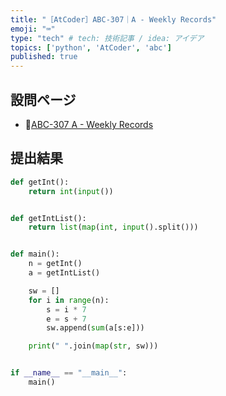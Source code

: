 ```yaml
---
title: "［AtCoder］ABC-307｜A - Weekly Records"
emoji: "⌨️"
type: "tech" # tech: 技術記事 / idea: アイデア
topics: ['python', 'AtCoder', 'abc']
published: true
---
```


## 設問ページ

- 🔗[ABC-307 A - Weekly Records](https://atcoder.jp/contests/abc307/tasks/abc307_a)

## 提出結果

```python
def getInt():
    return int(input())


def getIntList():
    return list(map(int, input().split()))


def main():
    n = getInt()
    a = getIntList()

    sw = []
    for i in range(n):
        s = i * 7
        e = s + 7
        sw.append(sum(a[s:e]))

    print(" ".join(map(str, sw)))


if __name__ == "__main__":
    main()
```

